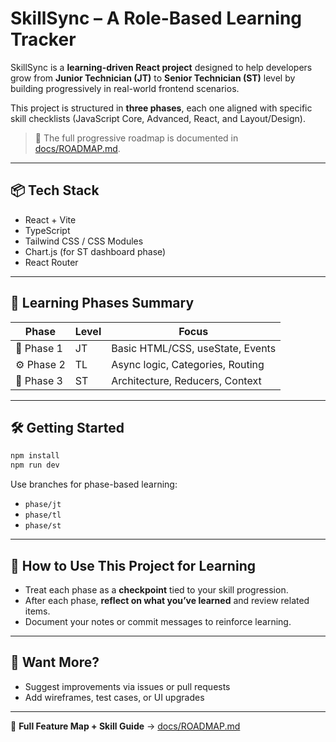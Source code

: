 # SkillSync – A Role-Based Learning Tracker

SkillSync is a **learning-driven React project** designed to help developers grow from **Junior Technician (JT)** to **Senior Technician (ST)** level by building progressively in real-world frontend scenarios.

This project is structured in **three phases**, each one aligned with specific skill checklists (JavaScript Core, Advanced, React, and Layout/Design).

> 📘 The full progressive roadmap is documented in [docs/ROADMAP.md](docs/ROADMAP.md).

---

## 📦 Tech Stack

- React + Vite
- TypeScript
- Tailwind CSS / CSS Modules
- Chart.js (for ST dashboard phase)
- React Router

---

## 🚀 Learning Phases Summary

| Phase      | Level | Focus                            |
| ---------- | ----- | -------------------------------- |
| 🔰 Phase 1 | JT    | Basic HTML/CSS, useState, Events |
| ⚙️ Phase 2 | TL    | Async logic, Categories, Routing |
| 🧠 Phase 3 | ST    | Architecture, Reducers, Context  |

---

## 🛠 Getting Started

```bash
npm install
npm run dev
```

Use branches for phase-based learning:

- `phase/jt`
- `phase/tl`
- `phase/st`

---

## 🧠 How to Use This Project for Learning

- Treat each phase as a **checkpoint** tied to your skill progression.
- After each phase, **reflect on what you’ve learned** and review related items.
- Document your notes or commit messages to reinforce learning.

---

## 💬 Want More?

- Suggest improvements via issues or pull requests
- Add wireframes, test cases, or UI upgrades

---

🔗 **Full Feature Map + Skill Guide** → [docs/ROADMAP.md](docs/ROADMAP.md)
